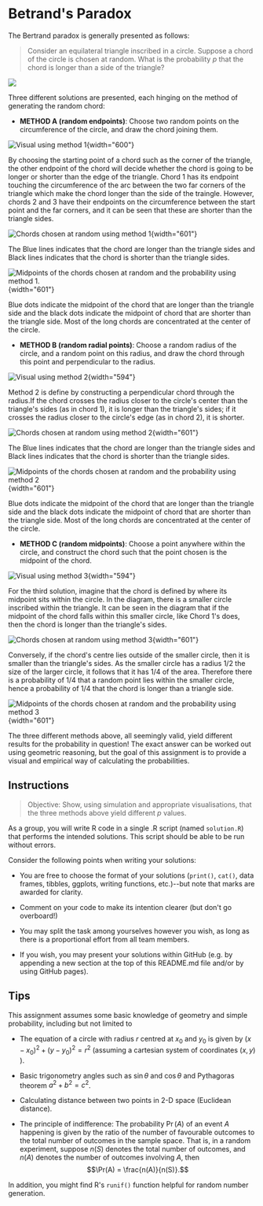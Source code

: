 # Betrand's Paradox

The Bertrand paradox is generally presented as follows:

> Consider an equilateral triangle inscribed in a circle. Suppose a chord of the circle is chosen at random. What is the probability $p$ that the chord is longer than a side of the triangle?

![](plot.png)

Three different solutions are presented, each hinging on the method of generating the random chord:

-   **METHOD A (random endpoints)**: Choose two random points on the circumference of the circle, and draw the chord joining them.

![Visual using method 1](betrand%20paradox%20method%201.jpg){width="600"}

By choosing the starting point of a chord such as the corner of the triangle, the other endpoint of the chord will decide whether the chord is going to be longer or shorter than the edge of the triangle. Chord 1 has its endpoint touching the circumference of the arc between the two far corners of the triangle which make the chord longer than the side of the traingle. However, chords 2 and 3 have their endpoints on the circumference between the start point and the far corners, and it can be seen that these are shorter than the triangle sides.

![Chords chosen at random using method 1](method%201%20chords.gif){width="601"}

The Blue lines indicates that the chord are longer than the triangle sides and Black lines indicates that the chord is shorter than the triangle sides.

![Midpoints of the chords chosen at random and the probability using method 1.](method%201%20plot.gif){width="601"}

Blue dots indicate the midpoint of the chord that are longer than the triangle side and the black dots indicate the midpoint of chord that are shorter than the triangle side. Most of the long chords are concentrated at the center of the circle.

-   **METHOD B (random radial points)**: Choose a random radius of the circle, and a random point on this radius, and draw the chord through this point and perpendicular to the radius.

![Visual using method 2](betrands%20paradox%20method%202.jpg){width="594"}

Method 2 is define by constructing a perpendicular chord through the radius.If the chord crosses the radius closer to the circle's center than the triangle's sides (as in chord 1), it is longer than the triangle's sides; if it crosses the radius closer to the circle's edge (as in chord 2), it is shorter.

![Chords chosen at random using method 2](method%202%20chords.gif){width="601"}

The Blue lines indicates that the chord are longer than the triangle sides and Black lines indicates that the chord is shorter than the triangle sides.

![Midpoints of the chords chosen at random and the probability using method 2](method%202%20plot.gif){width="601"}

Blue dots indicate the midpoint of the chord that are longer than the triangle side and the black dots indicate the midpoint of chord that are shorter than the triangle side. Most of the long chords are concentrated at the center of the circle.

-   **METHOD C (random midpoints)**: Choose a point anywhere within the circle, and construct the chord such that the point chosen is the midpoint of the chord.

![Visual using method 3](betrands%20paradox%20method%203.jpg){width="594"}

For the third solution, imagine that the chord is defined by where its midpoint sits within the circle. In the diagram, there is a smaller circle inscribed within the triangle. It can be seen in the diagram that if the midpoint of the chord falls within this smaller circle, like Chord 1's does, then the chord is longer than the triangle's sides.

![Chords chosen at random using method 3](method%203%20chords.gif){width="601"}

Conversely, if the chord's centre lies outside of the smaller circle, then it is smaller than the triangle's sides. As the smaller circle has a radius 1/2 the size of the larger circle, it follows that it has 1/4 of the area. Therefore there is a probability of 1/4 that a random point lies within the smaller circle, hence a probability of 1/4 that the chord is longer than a triangle side.

![Midpoints of the chords chosen at random and the probability using method 3](method%203%20plot.gif){width="601"}

The three different methods above, all seemingly valid, yield different results for the probability in question! The exact answer can be worked out using geometric reasoning, but the goal of this assignment is to provide a visual and empirical way of calculating the probabilities.

## Instructions

> Objective: Show, using simulation and appropriate visualisations, that the three methods above yield different $p$ values.

As a group, you will write R code in a single .R script (named `solution.R`) that performs the intended solutions. This script should be able to be run without errors.

Consider the following points when writing your solutions:

-   You are free to choose the format of your solutions (`print()`, `cat()`, data frames, tibbles, ggplots, writing functions, etc.)--but note that marks are awarded for clarity.

-   Comment on your code to make its intention clearer (but don't go overboard!)

-   You may split the task among yourselves however you wish, as long as there is a proportional effort from all team members.

-   If you wish, you may present your solutions within GitHub (e.g. by appending a new section at the top of this README.md file and/or by using GitHub pages).

## Tips

This assignment assumes some basic knowledge of geometry and simple probability, including but not limited to

-   The equation of a circle with radius $r$ centred at $x_0$ and $y_0$ is given by $(x-x_0)^2 + (y-y_0)^2 = r^2$ (assuming a cartesian system of coordinates $(x,y)$ ).

-   Basic trigonometry angles such as $\sin \theta$ and $\cos \theta$ and Pythagoras theorem $a^2 + b^2 = c^2$.

-   Calculating distance between two points in 2-D space (Euclidean distance).

-   The principle of indifference: The probability $\Pr(A)$ of an event $A$ happening is given by the ratio of the number of favourable outcomes to the total number of outcomes in the sample space. That is, in a random experiment, suppose $n(S)$ denotes the total number of outcomes, and $n(A)$ denotes the number of outcomes involving $A$, then $$\Pr(A) = \frac{n(A)}{n(S)}.$$

In addition, you might find R's `runif()` function helpful for random number generation.
